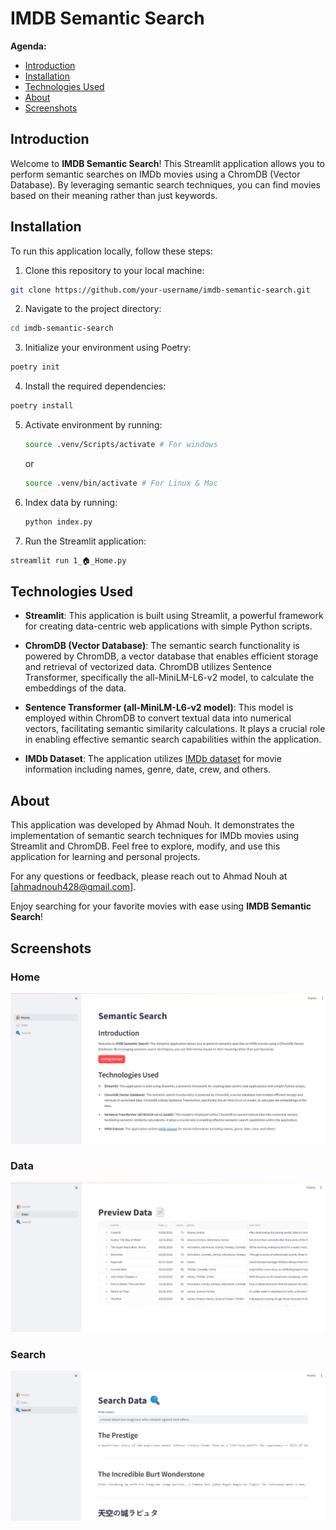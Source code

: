 # IMDB Semantic Search

**Agenda:**

- [Introduction](#introduction)
- [Installation](#installation)
- [Technologies Used](#technologies-used)
- [About](#about)
- [Screenshots](#screenshots)

## Introduction

Welcome to **IMDB Semantic Search**! This Streamlit application allows you to perform semantic searches on IMDb movies using a ChromDB (Vector Database). By leveraging semantic search techniques, you can find movies based on their meaning rather than just keywords.

## Installation

To run this application locally, follow these steps:

1. Clone this repository to your local machine:

```bash
git clone https://github.com/your-username/imdb-semantic-search.git
```

2. Navigate to the project directory:

```bash
cd imdb-semantic-search
```

3. Initialize your environment using Poetry:

```bash
poetry init
```

4. Install the required dependencies:

```bash
poetry install
```

5. Activate environment by running:
    ```bash
    source .venv/Scripts/activate # For windows
    ``` 
    or
    ```bash
    source .venv/bin/activate # For Linux & Mac
    ```

6. Index data by running:
    ```bash
    python index.py
    ```

7. Run the Streamlit application:

```bash
streamlit run 1_🏠_Home.py
```


## Technologies Used

- **Streamlit**: This application is built using Streamlit, a powerful framework for creating data-centric web applications with simple Python scripts.

- **ChromDB (Vector Database)**: The semantic search functionality is powered by ChromDB, a vector database that enables efficient storage and retrieval of vectorized data. ChromDB utilizes Sentence Transformer, specifically the all-MiniLM-L6-v2 model, to calculate the embeddings of the data.

- **Sentence Transformer (all-MiniLM-L6-v2 model)**: This model is employed within ChromDB to convert textual data into numerical vectors, facilitating semantic similarity calculations. It plays a crucial role in enabling effective semantic search capabilities within the application.

- **IMDb Dataset**: The application utilizes [IMDb dataset](https://www.kaggle.com/datasets/ashpalsingh1525/imdb-movies-dataset?resource=download) for movie information including names, genre, date, crew, and others.


## About

This application was developed by Ahmad Nouh. It demonstrates the implementation of semantic search techniques for IMDb movies using Streamlit and ChromDB. Feel free to explore, modify, and use this application for learning and personal projects.

For any questions or feedback, please reach out to Ahmad Nouh at [ahmadnouh428@gmail.com].

Enjoy searching for your favorite movies with ease using **IMDB Semantic Search**!

## Screenshots
### Home
![alt Home](./screenshots/Home.png)

### Data
![alt Data](./screenshots/Data.png)

### Search
![alt Search](./screenshots/Search.png)